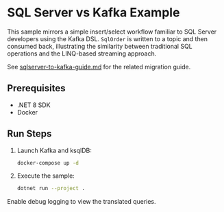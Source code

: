 # SQL Server vs Kafka Example

This sample mirrors a simple insert/select workflow familiar to SQL Server
developers using the Kafka DSL. `SqlOrder` is written to a topic and then
consumed back, illustrating the similarity between traditional SQL operations
and the LINQ-based streaming approach.

See [sqlserver-to-kafka-guide.md](../../docs/sqlserver-to-kafka-guide.md) for the
related migration guide.

## Prerequisites
- .NET 8 SDK
- Docker

## Run Steps
1. Launch Kafka and ksqlDB:
   ```bash
   docker-compose up -d
   ```
2. Execute the sample:
   ```bash
   dotnet run --project .
   ```

Enable debug logging to view the translated queries.

